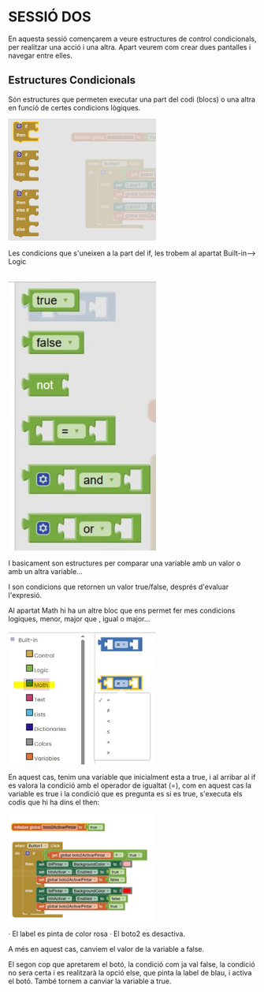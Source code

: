 # SESSIÓ DOS

En aquesta sessió començarem a veure estructures de control condicionals, per realitzar una acció i una altra. Apart veurem com crear dues pantalles i navegar entre elles.


## Estructures Condicionals

Són estructures que permeten executar una part del codi (blocs) o una altra en funció de certes condicions lògiques.

<img src="blockif.jpg" alt="Block condicional if" width="300px">


Les condicions que s'uneixen a la part del if, les trobem al apartat Built-in--> Logic

<img src="operadorsLogics.JPG" alt="Operadors Logics dins un if" width="300px">

I basicament son estructures per comparar una variable amb un valor o amb un altra variable...


I son condicions que retornen un valor true/false, després d'evaluar l'expresió.


Al apartat Math hi ha un altre bloc que ens permet fer mes condicions logiques, menor, major que , igual o major... 

<img src="operadorsLogics2.JPG" alt="Operadors Logics dins un if MAth" width="300px">


En aquest cas, tenim una variable que inicialment esta a true, i al arribar al if es valora la condició amb el operador de igualtat (=), com en aquest cas la variable es true i la condició que es pregunta es si es true, s'executa els codis que hi ha dins el then:

<img src="exempleIf.JPG" alt="Exemple If" width="300px">

· El label es pinta de color rosa
· El boto2 es desactiva.


A més en aquest cas, canviem el valor de la variable a false.

El segon cop que apretarem el botó, la condició com ja val false, la condició no sera certa i es realitzarà la opció else, que pinta la label de blau, i activa el botó.
També tornem a canviar la variable a true.

